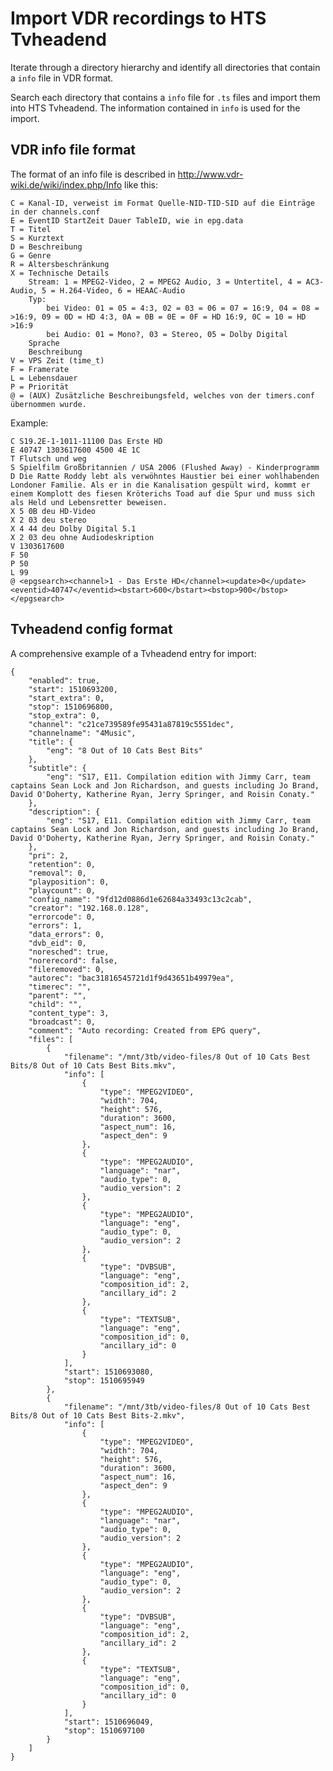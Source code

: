 Import VDR recordings to HTS Tvheadend
======================================

Iterate through a directory hierarchy and identify all  directories that contain a `info` file in VDR format.

Search each directory that contains a `info` file for `.ts` files and import them into HTS Tvheadend.
The information contained in `info` is used for the import.

VDR info file format
----------------

The format of an info file is described in http://www.vdr-wiki.de/wiki/index.php/Info like this:

    C = Kanal-ID, verweist im Format Quelle-NID-TID-SID auf die Einträge in der channels.conf
    E = EventID StartZeit Dauer TableID, wie in epg.data
    T = Titel
    S = Kurztext
    D = Beschreibung
    G = Genre
    R = Altersbeschränkung
    X = Technische Details
        Stream: 1 = MPEG2-Video, 2 = MPEG2 Audio, 3 = Untertitel, 4 = AC3-Audio, 5 = H.264-Video, 6 = HEAAC-Audio
        Typ:
            bei Video: 01 = 05 = 4:3, 02 = 03 = 06 = 07 = 16:9, 04 = 08 = >16:9, 09 = 0D = HD 4:3, 0A = 0B = 0E = 0F = HD 16:9, 0C = 10 = HD >16:9
            bei Audio: 01 = Mono?, 03 = Stereo, 05 = Dolby Digital
        Sprache
        Beschreibung
    V = VPS Zeit (time_t)
    F = Framerate
    L = Lebensdauer
    P = Priorität
    @ = (AUX) Zusätzliche Beschreibungsfeld, welches von der timers.conf übernommen wurde.

Example:

    C S19.2E-1-1011-11100 Das Erste HD
    E 40747 1303617600 4500 4E 1C
    T Flutsch und weg
    S Spielfilm Großbritannien / USA 2006 (Flushed Away) - Kinderprogramm
    D Die Ratte Roddy lebt als verwöhntes Haustier bei einer wohlhabenden Londoner Familie. Als er in die Kanalisation gespült wird, kommt er einem Komplott des fiesen Kröterichs Toad auf die Spur und muss sich als Held und Lebensretter beweisen.
    X 5 0B deu HD-Video
    X 2 03 deu stereo
    X 4 44 deu Dolby Digital 5.1
    X 2 03 deu ohne Audiodeskription
    V 1303617600
    F 50
    P 50
    L 99
    @ <epgsearch><channel>1 - Das Erste HD</channel><update>0</update><eventid>40747</eventid><bstart>600</bstart><bstop>900</bstop></epgsearch>

Tvheadend config format
-----------------------

A comprehensive example of a Tvheadend entry for import:

    {
        "enabled": true,
        "start": 1510693200,
        "start_extra": 0,
        "stop": 1510696800,
        "stop_extra": 0,
        "channel": "c21ce739589fe95431a87819c5551dec",
        "channelname": "4Music",
        "title": {
            "eng": "8 Out of 10 Cats Best Bits" 
        },
        "subtitle": {
            "eng": "S17, E11. Compilation edition with Jimmy Carr, team captains Sean Lock and Jon Richardson, and guests including Jo Brand, David O'Doherty, Katherine Ryan, Jerry Springer, and Roisin Conaty." 
        },
        "description": {
            "eng": "S17, E11. Compilation edition with Jimmy Carr, team captains Sean Lock and Jon Richardson, and guests including Jo Brand, David O'Doherty, Katherine Ryan, Jerry Springer, and Roisin Conaty." 
        },
        "pri": 2,
        "retention": 0,
        "removal": 0,
        "playposition": 0,
        "playcount": 0,
        "config_name": "9fd12d0886d1e62684a33493c13c2cab",
        "creator": "192.168.0.128",
        "errorcode": 0,
        "errors": 1,
        "data_errors": 0,
        "dvb_eid": 0,
        "noresched": true,
        "norerecord": false,
        "fileremoved": 0,
        "autorec": "bac31816545721d1f9d43651b49979ea",
        "timerec": "",
        "parent": "",
        "child": "",
        "content_type": 3,
        "broadcast": 0,
        "comment": "Auto recording: Created from EPG query",
        "files": [
            {
                "filename": "/mnt/3tb/video-files/8 Out of 10 Cats Best Bits/8 Out of 10 Cats Best Bits.mkv",
                "info": [
                    {
                        "type": "MPEG2VIDEO",
                        "width": 704,
                        "height": 576,
                        "duration": 3600,
                        "aspect_num": 16,
                        "aspect_den": 9
                    },
                    {
                        "type": "MPEG2AUDIO",
                        "language": "nar",
                        "audio_type": 0,
                        "audio_version": 2
                    },
                    {
                        "type": "MPEG2AUDIO",
                        "language": "eng",
                        "audio_type": 0,
                        "audio_version": 2
                    },
                    {
                        "type": "DVBSUB",
                        "language": "eng",
                        "composition_id": 2,
                        "ancillary_id": 2
                    },
                    {
                        "type": "TEXTSUB",
                        "language": "eng",
                        "composition_id": 0,
                        "ancillary_id": 0
                    }
                ],
                "start": 1510693080,
                "stop": 1510695949
            },
            {
                "filename": "/mnt/3tb/video-files/8 Out of 10 Cats Best Bits/8 Out of 10 Cats Best Bits-2.mkv",
                "info": [
                    {
                        "type": "MPEG2VIDEO",
                        "width": 704,
                        "height": 576,
                        "duration": 3600,
                        "aspect_num": 16,
                        "aspect_den": 9
                    },
                    {
                        "type": "MPEG2AUDIO",
                        "language": "nar",
                        "audio_type": 0,
                        "audio_version": 2
                    },
                    {
                        "type": "MPEG2AUDIO",
                        "language": "eng",
                        "audio_type": 0,
                        "audio_version": 2
                    },
                    {
                        "type": "DVBSUB",
                        "language": "eng",
                        "composition_id": 2,
                        "ancillary_id": 2
                    },
                    {
                        "type": "TEXTSUB",
                        "language": "eng",
                        "composition_id": 0,
                        "ancillary_id": 0
                    }
                ],
                "start": 1510696049,
                "stop": 1510697100
            }
        ]
    }